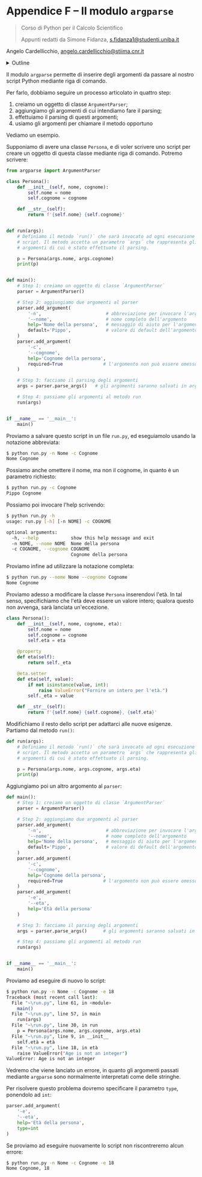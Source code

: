 # Appendice F – Il modulo `argparse`

> Corso di Python per il Calcolo Scientifico
>
> Appunti redatti da Simone Fidanza, s.fidanza1@studenti.uniba.it

Angelo Cardellicchio, angelo.cardellicchio@stiima.cnr.it

<details>
<summary>Outline</summary>

<!-- TOC -->

1. [Appendice F – Il modulo `argparse`](#appendice-f--il-modulo-argparse)

<!-- /TOC -->

</details>

Il modulo `argparse` permette di inserire degli argomenti da passare al nostro
script Python mediante riga di comando.

Per farlo, dobbiamo seguire un processo articolato in quattro step:

1. creiamo un oggetto di classe `ArgumentParser`;
2. aggiungiamo gli argomenti di cui intendiamo fare il parsing;
3. effettuiamo il parsing di questi argomenti;
4. usiamo gli argomenti per chiamare il metodo opportuno

Vediamo un esempio.

Supponiamo di avere una classe `Persona`, e di voler scrivere uno script per
creare un oggetto di questa classe mediante riga di comando. Potremo scrivere:

```py
from argparse import ArgumentParser

class Persona():
    def __init__(self, nome, cognome):
        self.nome = nome
        self.cognome = cognome

    def __str__(self):
        return f'{self.nome} {self.cognome}'


def run(args):
    # Definiamo il metodo `run()` che sarà invocato ad ogni esecuzione dello
    # script. Il metodo accetta un parametro `args` che rappresenta gli
    # argomenti di cui è stato effettuato il parsing.

    p = Persona(args.nome, args.cognome)
    print(p)


def main():
    # Step 1: creiamo un oggetto di classe `ArgumentParser`
    parser = ArgumentParser()

    # Step 2: aggiungiamo due argomenti al parser
    parser.add_argument(
        '-n',                        # abbreviazione per invocare l'argomento
        '--nome',                    # nome completo dell'argomento
        help='Nome della persona',   # messaggio di aiuto per l'argomento
        default='Pippo',             # valore di default dell'argomento
    )
    parser.add_argument(
        '-c',
        '--cognome',
        help='Cognome della persona',
        required=True               # l'argomento non può essere omesso
    )

    # Step 3: facciamo il parsing degli argomenti
    args = parser.parse_args()   # gli argomenti saranno salvati in args

    # Step 4: passiamo gli argomenti al metodo run
    run(args)


if __name__ == '__main__':
    main()
```

Proviamo a salvare questo script in un file `run.py`, ed eseguiamolo usando la
notazione abbreviata:

```sh
$ python run.py -n Nome -c Cognome
Nome Cognome
```

Possiamo anche omettere il nome, ma non il cognome, in quanto è un parametro
richiesto:

```sh
$ python run.py -c Cognome
Pippo Cognome
```

Possiamo poi invocare l'help scrivendo:

```sh
$ python run.py -h
usage: run.py [-h] [-n NOME] -c COGNOME

optional arguments:
  -h, --help            show this help message and exit
  -n NOME, --nome NOME  Nome della persona
  -c COGNOME, --cognome COGNOME
                        Cognome della persona
```

Proviamo infine ad utilizzare la notazione completa:

```sh
$ python run.py --nome Nome --cognome Cognome
Nome Cognome
```

Proviamo adesso a modificare la classe `Persona` inserendovi l'età. In tal
senso, specifichiamo che l'età deve essere un valore intero; qualora questo non
avvenga, sarà lanciata un'eccezione.

```py
class Persona():
    def __init__(self, nome, cognome, eta):
        self.nome = nome
        self.cognome = cognome
        self.eta = eta

    @property
    def eta(self):
        return self._eta

    @eta.setter
    def eta(self, value):
        if not isinstance(value, int):
            raise ValueError("Fornire un intero per l'età.")
        self._eta = value

    def __str__(self):
        return f'{self.nome} {self.cognome}, {self.eta}'
```

Modifichiamo il resto dello script per adattarci alle nuove esigenze. Partiamo
dal metodo `run()`:

```python
def run(args):
    # Definiamo il metodo `run()` che sarà invocato ad ogni esecuzione dello
    # script. Il metodo accetta un parametro `args` che rappresenta gli
    # argomenti di cui è stato effettuato il parsing.

    p = Persona(args.nome, args.cognome, args.eta)
    print(p)
```

Aggiungiamo poi un altro argomento al `parser`:

```python
def main():
    # Step 1: creiamo un oggetto di classe `ArgumentParser`
    parser = ArgumentParser()

    # Step 2: aggiungiamo due argomenti al parser
    parser.add_argument(
        '-n',                        # abbreviazione per invocare l'argomento
        '--nome',                    # nome completo dell'argomento
        help='Nome della persona',   # messaggio di aiuto per l'argomento
        default='Pippo',             # valore di default dell'argomento
    )
    parser.add_argument(
        '-c',
        '--cognome',
        help='Cognome della persona',
        required=True               # l'argomento non può essere omesso
    )
    parser.add_argument(
        '-e',
        '--eta',
        help='Età della persona'
    )

    # Step 3: facciamo il parsing degli argomenti
    args = parser.parse_args()      # gli argomenti saranno salvati in args

    # Step 4: passiamo gli argomenti al metodo run
    run(args)


if __name__ == '__main__':
    main()
```

Proviamo ad eseguire di nuovo lo script:

```sh
$ python run.py -n Nome -c Cognome -e 18
Traceback (most recent call last):
  File "~\run.py", line 61, in <module>
    main()
  File "~\run.py", line 57, in main
    run(args)
  File "~\run.py", line 30, in run
    p = Persona(args.nome, args.cognome, args.eta)
  File "~\run.py", line 9, in __init__
    self.età = età
  File "~\run.py", line 18, in età
    raise ValueError("Age is not an integer")
ValueError: Age is not an integer
```

Vedremo che viene lanciato un errore, in quanto gli argomenti passati mediante
`argparse` sono normalmente interpretati come delle stringhe.

Per risolvere questo problema dovremo specificare il parametro `type`,
ponendolo ad `int`:

```python
parser.add_argument(
    '-e',
    '--eta',
    help='Età della persona',
    type=int
)
```

Se proviamo ad eseguire nuovamente lo script non riscontreremo alcun errore:

```sh
$ python run.py -n Nome -c Cognome -e 18
Nome Cognome, 18
```
